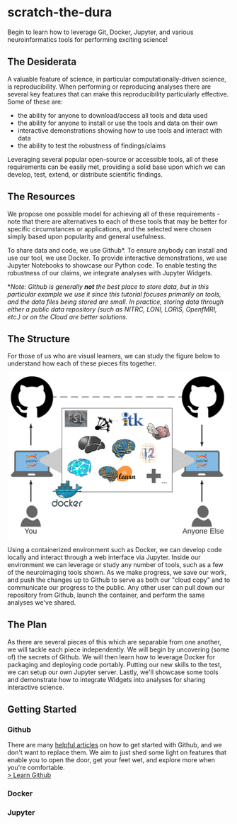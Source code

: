 # scratch-the-dura
Begin to learn how to leverage Git, Docker, Jupyter, and various neuroinformatics tools for performing exciting science!

## The Desiderata
A valuable feature of science, in particular computationally-driven science, is reproducibility. When performing or reproducing
analyses there are several key features that can make this reproducibility particularly effective. Some of these are:

- the ability for anyone to download/access all tools and data used
- the ability for anyone to install or use the tools and data on their own
- interactive demonstrations showing how to use tools and interact with data
- the ability to test the robustness of findings/claims

Leveraging several popular open-source or accessible tools, all of these requirements can be easily met, providing a solid
base upon which we can develop, test, extend, or distribute scientific findings.

## The Resources
We propose one possible model for achieving all of these requirements - note that there are alternatives to each of these tools that
may be better for specific circumstances or applications, and the selected were chosen simply based upon popularity and general
usefulness.

To share data and code, we use Github\*. To ensure anybody can install and use our tool, we use Docker. To provide interactive
demonstrations, we use Jupyter Notebooks to showcase our Python code. To enable testing the robustness of our claims, we integrate
analyses with Jupyter Widgets.

\**Note: Github is generally **not** the best place to store data, but in this particular example we use it since this tutorial
focuses primarily on tools, and the data files being stored are small. In practice, storing data through either a public data
repository (such as NITRC, LONI, LORIS, OpenfMRI, etc.) or on the Cloud are better solutions.*

## The Structure
For those of us who are visual learners, we can study the figure below to understand how each of these pieces fits together.

![an open-science schematic](./figs/open-science.png)

Using a containerized environment such as Docker, we can develop code locally and interact through a web interface via Jupyter.
Inside our environment we can leverage or study any number of tools, such as a few of the neuroimaging tools shown. As we make
progress, we save our work, and push the changes up to Github to serve as both our "cloud copy" and to communicate our progress
to the public. Any other user can pull down our repository from Github, launch the container, and perform the same analyses we've
shared.

## The Plan
As there are several pieces of this which are separable from one another, we will tackle each piece independently. We will begin by
uncovering (some of) the secrets of Github. We will then learn how to leverage Docker for packaging and deploying code portably.
Putting our new skills to the test, we can setup our own Jupyter server. Lastly, we'll showcase some tools and demonstrate how to
integrate Widgets into analyses for sharing interactive science.

## Getting Started

### Github
There are many [helpful articles](https://guides.github.com/activities/hello-world/) on how to get started with Github, and we don't
want to replace them. We aim to just shed some light on features that enable you to open the door, get your feet wet, and explore more
when you're comfortable.  <br/> [\> Learn Github](./tutorials/github.md)

### Docker

### Jupyter

